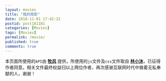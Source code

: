 ```yaml
---
layout: movies
title: "我的观影"
date: 2018-11-01 17:42:22
postid: post181101
categories: [Movies]
tags: [Movies]
permalink: /movie/
published: true
comments: true
---
```


本页面所使用的`API`由 [**牧风**](https://mufeng.me/post/have-seen-the-film)  提供，所使用的`js`文件及`css`文件取自 [**林小沐**](https://immmmm.com/movie)，已征得作者同意。相关文件最终权益归以上两位作者，再次感谢互联网时代中做着无私奉献的人，谢谢！
 
 <!--more-->
